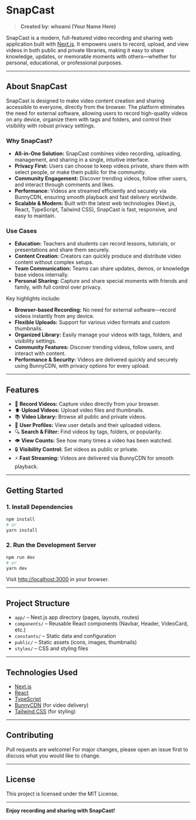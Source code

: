 # SnapCast

> **Created by: whoami (Your Name Here)**

SnapCast is a modern, full-featured video recording and sharing web application built with [Next.js](https://nextjs.org). It empowers users to record, upload, and view videos in both public and private libraries, making it easy to share knowledge, updates, or memorable moments with others—whether for personal, educational, or professional purposes.

---

## About SnapCast

SnapCast is designed to make video content creation and sharing accessible to everyone, directly from the browser. The platform eliminates the need for external software, allowing users to record high-quality videos on any device, organize them with tags and folders, and control their visibility with robust privacy settings.

### Why SnapCast?

- **All-in-One Solution:** SnapCast combines video recording, uploading, management, and sharing in a single, intuitive interface.
- **Privacy First:** Users can choose to keep videos private, share them with select people, or make them public for the community.
- **Community Engagement:** Discover trending videos, follow other users, and interact through comments and likes.
- **Performance:** Videos are streamed efficiently and securely via BunnyCDN, ensuring smooth playback and fast delivery worldwide.
- **Scalable & Modern:** Built with the latest web technologies (Next.js, React, TypeScript, Tailwind CSS), SnapCast is fast, responsive, and easy to maintain.

### Use Cases

- **Education:** Teachers and students can record lessons, tutorials, or presentations and share them securely.
- **Content Creation:** Creators can quickly produce and distribute video content without complex setups.
- **Team Communication:** Teams can share updates, demos, or knowledge base videos internally.
- **Personal Sharing:** Capture and share special moments with friends and family, with full control over privacy.

Key highlights include:
- **Browser-based Recording:** No need for external software—record videos instantly from any device.
- **Flexible Uploads:** Support for various video formats and custom thumbnails.
- **Organized Library:** Easily manage your videos with tags, folders, and visibility settings.
- **Community Features:** Discover trending videos, follow users, and interact with content.
- **Performance & Security:** Videos are delivered quickly and securely using BunnyCDN, with privacy options for every upload.

---

## Features

- 🎥 **Record Videos:** Capture video directly from your browser.
- ⬆️ **Upload Videos:** Upload video files and thumbnails.
- 📚 **Video Library:** Browse all public and private videos.
- 👤 **User Profiles:** View user details and their uploaded videos.
- 🔍 **Search & Filter:** Find videos by tags, folders, or popularity.
- 👁️ **View Counts:** See how many times a video has been watched.
- 🔒 **Visibility Control:** Set videos as public or private.
- ⚡ **Fast Streaming:** Videos are delivered via BunnyCDN for smooth playback.

---

## Getting Started

### 1. Install Dependencies

```bash
npm install
# or
yarn install
```

### 2. Run the Development Server

```bash
npm run dev
# or
yarn dev
```

Visit [http://localhost:3000](http://localhost:3000) in your browser.

---

## Project Structure

- `app/` – Next.js app directory (pages, layouts, routes)
- `components/` – Reusable React components (Navbar, Header, VideoCard, etc.)
- `constants/` – Static data and configuration
- `public/` – Static assets (icons, images, thumbnails)
- `styles/` – CSS and styling files

---

## Technologies Used

- [Next.js](https://nextjs.org/)
- [React](https://react.dev/)
- [TypeScript](https://www.typescriptlang.org/)
- [BunnyCDN](https://bunny.net/) (for video delivery)
- [Tailwind CSS](https://tailwindcss.com/) (for styling)

---

## Contributing

Pull requests are welcome! For major changes, please open an issue first to discuss what you would like to change.

---

## License

This project is licensed under the MIT License.

---

**Enjoy recording and sharing with SnapCast!**
